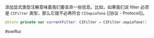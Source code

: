 添加显式类型注解意味着我们要丢弃一些信息。比如，如果我们说 filter 必须是 `CIFilter` 类型，那么它就不必再符合 `CISepiaTone` [[协议 - Protocol]]。

```swift
@State private var currentFilter: CIFilter = CIFilter.sepiaTone()
```

#swiftui 